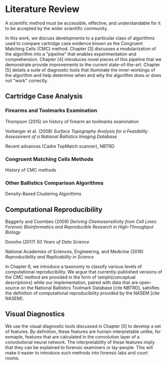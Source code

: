 # Literature Review

A scientific method must be accessible, effective, and understandable for it to be accepted by the wider scientific community.

In this work, we discuss developments to a particular class of algorithms used to compare cartridge case evidence known as the Congruent Matching Cells (CMC) method.
Chapter [3] discusses a modularization of the algorithm into a "pipeline" that enables experimentation and comprehension.
Chapter [4] introduces novel pieces of this pipeline that we demonstrate provide improvements to the current state-of-the-art.
Chapter [5] details a suite of diagnostic tools that illuminate the inner-workings of the algorithm and help determine when and why the algorithm does or does not "work" correctly.

## Cartridge Case Analysis

### Firearms and Toolmarks Examination

Thompson (2015) on history of firearm an toolmarks examination

Vorberger et al. (2008) *Surface Topography Analysis for a Feasibility Assessment of a National Ballistics Imaging Database*

Recent advances (Cadre TopMatch scanner), NBTRD

### Congruent Matching Cells Methods

History of CMC methods

### Other Ballistics Comparison Algorithms

Density-Based Clustering Algorithms

## Computational Reproducibility

Baggerly and Coombes (2009) *Deriving Chemosensitivity from Cell Lines: Forensic Bioinformatics and Reproducible Research in High-Throughput Biology*

Donoho (2017) *50 Years of Data Science*

National Academies of Sciences, Engineering, and Medicine (2019) *Reproducibility and Replicability in Science*

In Chapter 6, we introduce a taxonomy to classify various levels of computational reproducibility.
We argue that currently-published versions of the CMC method are provided in the form of \emph{conceptual descriptions} while our implementation, paired with data that are open-source on the National Ballistics Toolmark Database [cite NBTRD], satisfies the definition of computational reproducibility provided by the NASEM [cite NASEM].

## Visual Diagnostics

We use the visual diagnostic tools discussed in Chapter [5] to develop a set of features.
By definition, these features are human-interpretable unlike, for exmaple, features that are calculated in the convolution layer of a convolutional neural network.
The interpretability of these features imply that they can be explained to forensic examiners or lay-people.
This will make it easier to introduce such methods into forensic labs and court rooms.
